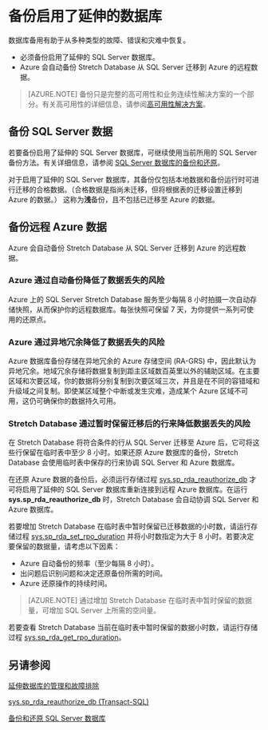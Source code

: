 <properties
	pageTitle="备份启用了延伸的数据库 | Azure"
	description="了解如何备份启用了延伸的数据库。"
	services="sql-server-stretch-database"
	documentationCenter=""
	authors="douglaslMS"
	manager=""
	editor=""/>  


<tags
	ms.service="sql-server-stretch-database"
	ms.workload="data-management"
	ms.tgt_pltfrm="na"
	ms.devlang="na"
	ms.topic="article"
	ms.date="10/14/2016"
	wacn.date="12/05/2016"
	ms.author="douglasl"/>


# 备份启用了延伸的数据库
数据库备用有助于从多种类型的故障、错误和灾难中恢复。

* 必须备份启用了延伸的 SQL Server 数据库。
* Azure 会自动备份 Stretch Database 从 SQL Server 迁移到 Azure 的远程数据。

>    [AZURE.NOTE] 备份只是完整的高可用性和业务连续性解决方案的一个部分。有关高可用性的详细信息，请参阅[高可用性解决方案](https://msdn.microsoft.com/zh-cn/library/ms190202.aspx)。

## 备份 SQL Server 数据
若要备份启用了延伸的 SQL Server 数据库，可继续使用当前所用的 SQL Server 备份方法。有关详细信息，请参阅 [SQL Server 数据库的备份和还原](https://msdn.microsoft.com/zh-cn/library/ms187048.aspx)。

对于启用了延伸的 SQL Server 数据库，其备份仅包括本地数据和备份运行时可进行迁移的合格数据。（合格数据是指尚未迁移，但将根据表的迁移设置迁移到 Azure 的数据。） 这称为**浅**备份，且不包括已迁移至 Azure 的数据。

## 备份远程 Azure 数据
Azure 会自动备份 Stretch Database 从 SQL Server 迁移到 Azure 的远程数据。

### Azure 通过自动备份降低了数据丢失的风险
Azure 上的 SQL Server Stretch Database 服务至少每隔 8 小时拍摄一次自动存储快照，从而保护你的远程数据库。每张快照可保留 7 天，为你提供一系列可使用的还原点。

### Azure 通过异地冗余降低了数据丢失的风险
Azure 数据库备份存储在异地冗余的 Azure 存储空间 (RA-GRS) 中，因此默认为异地冗余。地域冗余存储将数据复制到距主区域数百英里以外的辅助区域。在主要区域和次要区域，你的数据将分别复制到次要区域三次，并且是在不同的容错域和升级域之间复制。即使某区域整个中断或发生灾难，造成某个 Azure 区域不可用，这仍可确保你的数据持久可用。

### <a name="stretchRPO"></a>Stretch Database 通过暂时保留迁移后的行来降低数据丢失的风险
在 Stretch Database 将符合条件的行从 SQL Server 迁移至 Azure 后，它可将这些行保留在临时表中至少 8 小时。如果还原 Azure 数据库的备份，Stretch Database 会使用临时表中保存的行来协调 SQL Server 和 Azure 数据库。

在还原 Azure 数据的备份后，必须运行存储过程 [sys.sp\_rda\_reauthorize\_db](https://msdn.microsoft.com/zh-cn/library/mt131016.aspx) 才可将启用了延伸的 SQL Server 数据库重新连接到远程 Azure 数据库。在运行 **sys.sp\_rda\_reauthorize\_db** 时，Stretch Database 会自动协调 SQL Server 和 Azure 数据库。

若要增加 Stretch Database 在临时表中暂时保留已迁移数据的小时数，请运行存储过程 [sys.sp\_rda\_set\_rpo\_duration](https://msdn.microsoft.com/zh-cn/library/mt707766.aspx) 并将小时数指定为大于 8 小时。若要决定要保留的数据量，请考虑以下因素：

* Azure 自动备份的频率（至少每隔 8 小时）。
* 出问题后识别问题和决定还原备份所需的时间。
* Azure 还原操作的持续时间。

> [AZURE.NOTE] 通过增加 Stretch Database 在临时表中暂时保留的数据量，可增加 SQL Server 上所需的空间量。

若要查看 Stretch Database 当前在临时表中暂时保留的数据小时数，请运行存储过程 [sys.sp\_rda\_get\_rpo\_duration](https://msdn.microsoft.com/zh-cn/library/mt707767.aspx)。

## 另请参阅
[延伸数据库的管理和故障排除](/documentation/articles/sql-server-stretch-database-manage/)

[sys.sp\_rda\_reauthorize\_db (Transact-SQL)](https://msdn.microsoft.com/zh-cn/library/mt131016.aspx)

[备份和还原 SQL Server 数据库](https://msdn.microsoft.com/zh-cn/library/ms187048.aspx)

<!---HONumber=Mooncake_1128_2016-->